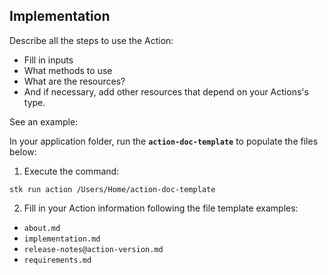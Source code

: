 ## Implementation

Describe all the steps to use the Action:

- Fill in inputs
- What methods to use
- What are the resources?
- And if necessary, add other resources that depend on your Actions's type.

See an example:

In your application folder, run the **`action-doc-template`** to populate the files below:

1. Execute the command:

```
stk run action /Users/Home/action-doc-template
```

2. Fill in your Action information following the file template examples:

- `about.md`
- `implementation.md`
- `release-notes@action-version.md`
- `requirements.md`
